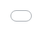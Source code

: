 ```yaml
---
layout: default
title: Publishing slides
nav_order: 5
description:
---
```


## Publishing slides with reveal.js

Workshop sites can include slides in [reveal.js](https://revealjs.com/) formatting. Slides can be presented in a separate tab or embedded in a page, like this:

<iframe src="demo-slide-deck.html" title="intro_slides_1" scrolling="no" frameborder="0" style="border: 0; height: 100%; left: 0; position: absolute; top: 0; width: 100%;">
Your browser does not support iframes.

</iframe>

# Create a slide deck


# Link to the slide deck


# Embed slides on a page
